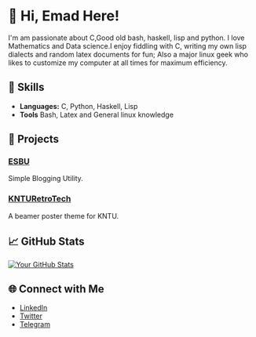# 👋 Hi, Emad Here!

I'm am passionate about C,Good old bash, haskell, lisp and python. I love Mathematics and Data science.I enjoy fiddling with C, writing my own lisp dialects and random latex documents for fun; Also a major linux geek who likes to customize my computer at all times for maximum efficiency.

## 💼 Skills

- **Languages:** C, Python, Haskell, Lisp
- **Tools** Bash, Latex and General linux knowledge

## 🚀 Projects

### [ESBU](https://github.com/xemadp/esbu)
Simple Blogging Utility.

### [KNTURetroTech](https://github.com/xemadp/esbu)
A beamer poster theme for KNTU.

## 📈 GitHub Stats

[![Your GitHub Stats](https://github-readme-stats.vercel.app/api?username=xemadp&show_icons=true&theme=merko)](https://github.com/xemadp)

## 🌐 Connect with Me

- [LinkedIn](https://www.linkedin.com/in/emadpourhassani/)
- [Twitter](https://x.com/xemadp)
- [Telegram](https://t.me/xemadp)
